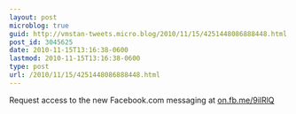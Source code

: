 ```yaml
---
layout: post
microblog: true
guid: http://vmstan-tweets.micro.blog/2010/11/15/4251448086888448.html
post_id: 3045625
date: 2010-11-15T13:16:38-0600
lastmod: 2010-11-15T13:16:38-0600
type: post
url: /2010/11/15/4251448086888448.html
---
```

Request access to the new Facebook.com messaging at [on.fb.me/9ilRlQ](http://on.fb.me/9ilRlQ)
